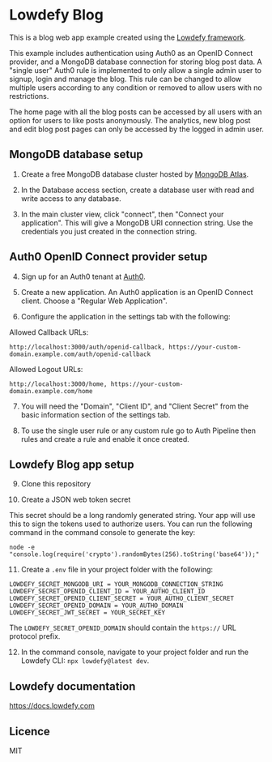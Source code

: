 # Lowdefy Blog

This is a blog web app example created using the [Lowdefy framework](https://github.com/lowdefy/lowdefy).

This example includes authentication using Auth0 as an OpenID Connect provider, and a MongoDB database connection for storing blog post data. A "single user" Auth0 rule is implemented to only allow a single admin user to signup, login and manage the blog. This rule can be changed to allow multiple users according to any condition or removed to allow users with no restrictions.

The home page with all the blog posts can be accessed by all users with an option for users to like posts anonymously. The analytics, new blog post and edit blog post pages can only be accessed by the logged in admin user.

## MongoDB database setup

1. Create a free MongoDB database cluster hosted by [MongoDB Atlas](https://www.mongodb.com/atlas/database).

2. In the Database access section, create a database user with read and write access to any database.

3. In the main cluster view, click "connect", then "Connect your application". This will give a MongoDB URI connection string. Use the credentials you just created in the connection string.

## Auth0 OpenID Connect provider setup

4. Sign up for an Auth0 tenant at [Auth0](https://auth0.com).

5. Create a new application. An Auth0 application is an OpenID Connect client. Choose a "Regular Web Application".

6. Configure the application in the settings tab with the following:

Allowed Callback URLs:
```
http://localhost:3000/auth/openid-callback, https://your-custom-domain.example.com/auth/openid-callback
```
Allowed Logout URLs:
```
http://localhost:3000/home, https://your-custom-domain.example.com/home
```

7. You will need the "Domain", "Client ID", and "Client Secret" from the basic information section of the settings tab.

8. To use the single user rule or any custom rule go to Auth Pipeline then rules and create a rule and enable it once created.

## Lowdefy Blog app setup

9. Clone this repository

10. Create a JSON web token secret

This secret should be a long randomly generated string. Your app will use this to sign the tokens used to authorize users. You can run the following command in the command console to generate the key:
```
node -e "console.log(require('crypto').randomBytes(256).toString('base64'));"
```

11. Create a `.env` file in your project folder with the following:

```
LOWDEFY_SECRET_MONGODB_URI = YOUR_MONGODB_CONNECTION_STRING
LOWDEFY_SECRET_OPENID_CLIENT_ID = YOUR_AUTHO_CLIENT_ID
LOWDEFY_SECRET_OPENID_CLIENT_SECRET = YOUR_AUTHO_CLIENT_SECRET
LOWDEFY_SECRET_OPENID_DOMAIN = YOUR_AUTHO_DOMAIN
LOWDEFY_SECRET_JWT_SECRET = YOUR_SECRET_KEY
```

The `LOWDEFY_SECRET_OPENID_DOMAIN` should contain the `https://` URL protocol prefix.

12. In the command console, navigate to your project folder and run the Lowdefy CLI: `npx lowdefy@latest dev`.

## Lowdefy documentation

https://docs.lowdefy.com

## Licence

MIT
